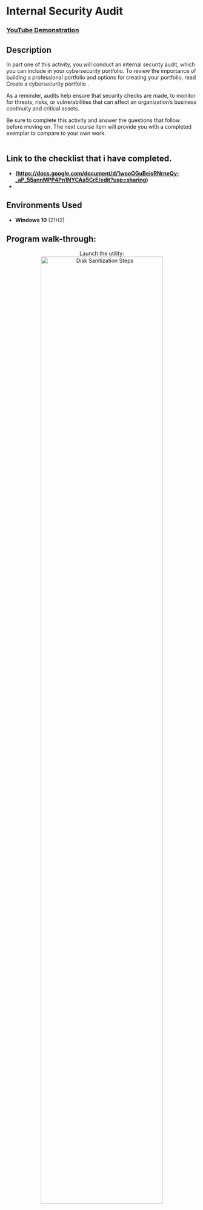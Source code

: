 <h1>Internal Security Audit</h1>

 ### [YouTube Demonstration](https://youtu.be/7eJexJVCqJo)

<h2>Description</h2>
In part one of this activity, you will conduct an internal security audit, which you can include in your cybersecurity portfolio. To review the importance of building a professional portfolio and options for creating your portfolio, read 
Create a cybersecurity portfolio
.

As a reminder, audits help ensure that security checks are made, to monitor for threats, risks, or vulnerabilities that can affect an organization’s business continuity and critical assets. 

Be sure to complete this activity and answer the questions that follow before moving on. The next course item will provide you with a completed exemplar to compare to your own work.  
<br />


<h2>Link to the checklist that i have completed.</h2>

- <b> (https://docs.google.com/document/d/1wooOGuBeisRNrneQy-_aP_55annMPP4Pn1NYCAa5CrE/edit?usp=sharing)</b> 
- <b></b>

<h2>Environments Used </h2>

- <b>Windows 10</b> (21H2)

<h2>Program walk-through:</h2>

<p align="center">
Launch the utility: <br/>
<img src="https://i.imgur.com/62TgaWL.png" height="80%" width="80%" alt="Disk Sanitization Steps"/>
<br />


<!--
 ```diff
- text in red
+ text in green
! text in orange
# text in gray
@@ text in purple (and bold)@@
```
--!>
